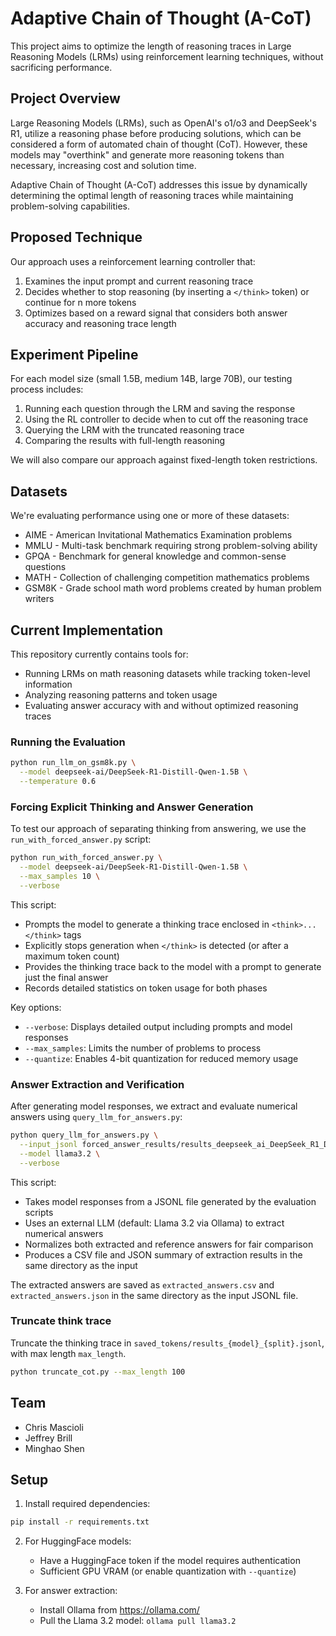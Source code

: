 # Adaptive Chain of Thought (A-CoT)

This project aims to optimize the length of reasoning traces in Large Reasoning Models (LRMs) using reinforcement learning techniques, without sacrificing performance.

## Project Overview

Large Reasoning Models (LRMs), such as OpenAI's o1/o3 and DeepSeek's R1, utilize a reasoning phase before producing solutions, which can be considered a form of automated chain of thought (CoT). However, these models may "overthink" and generate more reasoning tokens than necessary, increasing cost and solution time.

Adaptive Chain of Thought (A-CoT) addresses this issue by dynamically determining the optimal length of reasoning traces while maintaining problem-solving capabilities.

## Proposed Technique

Our approach uses a reinforcement learning controller that:

1. Examines the input prompt and current reasoning trace
2. Decides whether to stop reasoning (by inserting a `</think>` token) or continue for n more tokens
3. Optimizes based on a reward signal that considers both answer accuracy and reasoning trace length

## Experiment Pipeline

For each model size (small 1.5B, medium 14B, large 70B), our testing process includes:

1. Running each question through the LRM and saving the response
2. Using the RL controller to decide when to cut off the reasoning trace
3. Querying the LRM with the truncated reasoning trace
4. Comparing the results with full-length reasoning

We will also compare our approach against fixed-length token restrictions.

## Datasets

We're evaluating performance using one or more of these datasets:

- AIME - American Invitational Mathematics Examination problems
- MMLU - Multi-task benchmark requiring strong problem-solving ability
- GPQA - Benchmark for general knowledge and common-sense questions
- MATH - Collection of challenging competition mathematics problems
- GSM8K - Grade school math word problems created by human problem writers

## Current Implementation

This repository currently contains tools for:

- Running LRMs on math reasoning datasets while tracking token-level information
- Analyzing reasoning patterns and token usage
- Evaluating answer accuracy with and without optimized reasoning traces

### Running the Evaluation

```bash
python run_llm_on_gsm8k.py \
  --model deepseek-ai/DeepSeek-R1-Distill-Qwen-1.5B \
  --temperature 0.6
```

### Forcing Explicit Thinking and Answer Generation

To test our approach of separating thinking from answering, we use the `run_with_forced_answer.py` script:

```bash
python run_with_forced_answer.py \
  --model deepseek-ai/DeepSeek-R1-Distill-Qwen-1.5B \
  --max_samples 10 \
  --verbose
```

This script:
- Prompts the model to generate a thinking trace enclosed in `<think>...</think>` tags
- Explicitly stops generation when `</think>` is detected (or after a maximum token count)
- Provides the thinking trace back to the model with a prompt to generate just the final answer
- Records detailed statistics on token usage for both phases

Key options:
- `--verbose`: Displays detailed output including prompts and model responses
- `--max_samples`: Limits the number of problems to process
- `--quantize`: Enables 4-bit quantization for reduced memory usage

### Answer Extraction and Verification

After generating model responses, we extract and evaluate numerical answers using `query_llm_for_answers.py`:

```bash
python query_llm_for_answers.py \
  --input_jsonl forced_answer_results/results_deepseek_ai_DeepSeek_R1_Distill_Qwen_1.5B_test.jsonl \
  --model llama3.2 \
  --verbose
```

This script:
- Takes model responses from a JSONL file generated by the evaluation scripts
- Uses an external LLM (default: Llama 3.2 via Ollama) to extract numerical answers
- Normalizes both extracted and reference answers for fair comparison
- Produces a CSV file and JSON summary of extraction results in the same directory as the input

The extracted answers are saved as `extracted_answers.csv` and `extracted_answers.json` in the same directory as the input JSONL file.

### Truncate think trace
Truncate the thinking trace in `saved_tokens/results_{model}_{split}.jsonl`, with max length `max_length`.
```sh
python truncate_cot.py --max_length 100
```

## Team

- Chris Mascioli
- Jeffrey Brill
- Minghao Shen

## Setup

1. Install required dependencies:

```bash
pip install -r requirements.txt
```

2. For HuggingFace models:
   - Have a HuggingFace token if the model requires authentication
   - Sufficient GPU VRAM (or enable quantization with `--quantize`)

3. For answer extraction:
   - Install Ollama from https://ollama.com/
   - Pull the Llama 3.2 model: `ollama pull llama3.2`